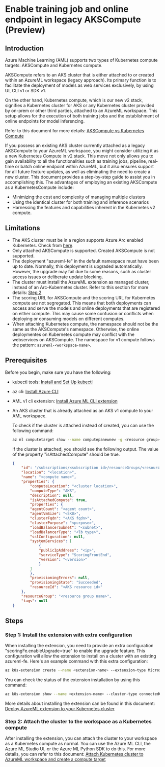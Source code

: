 # Enable training job and online endpoint in legacy AKSCompute (Preview)

## Introduction

Azure Machine Learning (AML) supports two types of Kubernetes compute targets: AKSCompute and Kubernetes compute.

AKSCompute refers to an AKS cluster that is either attached to or created within an AzureML workspace (legacy approach). Its primary function is to facilitate the deployment of models as web services exclusively, by using UI, CLI v1 or SDK v1.

On the other hand, Kubernetes compute, which is our new v2 stack, signifies a Kubernetes cluster for AKS or any Kubernetes cluster provided by on-prem or other third parties, attached to an AzureML workspace. This setup allows for the execution of both training jobs and the establishment of online endpoints for model inferencing.

Refer to this document for more details: [AKSCompute vs Kubernetes Compute](https://learn.microsoft.com/en-us/azure/machine-learning/how-to-attach-kubernetes-anywhere?view=azureml-api-2#kubernetescompute-and-legacy-akscompute)

If you possess an existing AKS cluster currently attached as a legacy AKSCompute to your AzureML workspace, you might consider utilizing it as a new Kubernetes Compute in v2 stack. This move not only allows you to gain availability to all the functionalities such as training jobs, pipeline, real-time or batch online endpoint within AzureML, but it also ensures support for all future feature updates, as well as eliminating the need to create a new cluster. This document provides a step-by-step guide to assist you in accomplishing this. The advantages of employing an existing AKSCompute as a KubernetesCompute include:

- Minimizing the cost and complexity of managing multiple clusters
- Using the identical cluster for both training and inference scenarios
- Harnessing the features and capabilities inherent in the Kubernetes v2 compute.

## Limitations
* The AKS cluster must be in a region supports Azure Arc enabled Kubernetes. Check from [here](https://azure.microsoft.com/en-us/explore/global-infrastructure/products-by-region/).
* Only attached AKSCompute is supported. Created AKSCompute is not supported.
* The deployment "azureml-fe" in the default namespace must have been up to date. Normally, this deployment is upgraded automatically. However, the upgrade may fail due to some reasons, such as cluster access issues or deliberate update blocking.
* The cluster must install the AzureML extension as managed cluster, instead of an Arc-Kubernetes cluster. Refer to this section for more details: [Step 2](#step-2-install-the-extension-with-extra-configuration)
* The scoring URL for AKSCompute and the scoring URL for Kubernetes compute are not segregated. This means that both deployments can access and serve the models and online deployments that are registered on either compute. This may cause some confusion or conflicts when deploying or consuming models on different computes.
* When attaching Kubernetes compute, the namespace should not be the same as the AKSCompute's namespace. Otherwise, the online deploymentes on Kubernetes compute may conflict with the webservices on AKSCompute. The namespace for v1 compute follows the pattern: `azureml-<workspace-name>`.
## Prerequisites

Before you begin, make sure you have the following:

- kubectl tools: [Install and Set Up kubectl](https://kubernetes.io/docs/tasks/tools/)
- az cli: [Install Azure CLI](https://docs.microsoft.com/en-us/cli/azure/install-azure-cli)
- AML v1 cli extension: [Install Azure ML CLI extension](https://learn.microsoft.com/en-us/azure/machine-learning/reference-azure-machine-learning-cli?view=azureml-api-1)
- An AKS cluster that is already attached as an AKS v1 compute to your AML workspace.

    To check if the cluster is attached instead of created, you can use the following command:

    ```bash
    az ml computetarget show --name computepanewnew -g <resource group> --workspace <workspace> --subscription <subscription id> -v
    ```
    If the cluster is attached, you should see the following output. The value of the property "isAttachedCompute" should be true.

    ```json
    {
        "id": "/subscriptions/<subscription id>/resourceGroups/<resource group>/providers/Microsoft.MachineLearningServices/workspaces/<workspace>/computes/<compute name>",
        "location": "<location>",
        "name": "<compute name>",
        "properties": {
            "computeLocation": "<cluster location>",
            "computeType": "AKS",
            "description": null,
            "isAttachedCompute": true,
            "properties": {
            "agentCount": "<agent count>",
            "agentVmSize": "<SKU>",
            "clusterFqdn": "<AKS fqdn>",
            "clusterPurpose": "<purpose>",
            "loadBalancerSubnet": "<subnet>",
            "loadBalancerType": "<lb type>",
            "sslConfiguration": null,
            "systemServices": [
                {
                "publicIpAddress": "<ip>",
                "serviceType": "ScoringFrontEnd",
                "version": "<version>"
                }
            ]
            },
            "provisioningErrors": null,
            "provisioningState": "Succeeded",
            "resourceId": "<AKS resource id>"
        },
        "resourceGroup": "<resource group name>",
        "tags": null
    }
    ```

## Steps

### Step 1: Install the extension with extra configuration
When installing the extension, you need to provide an extra configuration "scoringFe.enableUpgrade=true" to enable the upgrade feature. This configuration will allow the extension to install on a cluster with an existing azureml-fe. Here's an example command with this extra configuration:

```bash
az k8s-extension create --name <extension-name> --extension-type Microsoft.AzureML.Kubernetes --config enableTraining=True enableInference=True inferenceRouterServiceType=LoadBalancer scoringFe.enableUpgrade=true --config-protected sslCertPemFile=<file-path-to-cert-PEM> sslCertKeyFile=<file-path-to-cert-KEY> --cluster-type managedClusters --cluster-name <your-cluster-name> --resource-group <your-RG-name> --scope cluster
```

You can check the status of the extension installation by using this command:

```bash
az k8s-extension show --name <extension-name> --cluster-type connectedClusters --cluster-name <your-connected-cluster-name> --resource-group <your-RG-name>
```
More details about installing the extension can be found in this document: [Deploy AzureML extension to your Kubernetes cluster](./deploy-extension.md)
### Step 2: Attach the cluster to the workspace as a Kubernetes compute

After installing the extension, you can attach the cluster to your workspace as a Kubernetes compute as normal. You can use the Azure ML CLI, the Azure ML Studio UI, or the Azure ML Python SDK to do this. For more details, you can refer to this document: [Attach Kubernetes cluster to AzureML workspace and create a compute target](./attach-compute.md)